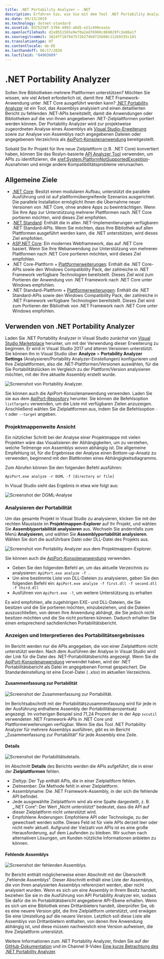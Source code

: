 ```yaml
---
title: .NET Portability Analyzer – .NET
description: Erfahren Sie, wie Sie mit dem Tool .NET Portability Analyzer bewerten, wie portabel Ihr Code zwischen den verschiedenen .NET-Implementierungen, wie .NET Core, .NET Standard, UWP und Xamarin, ist.
ms.date: 09/13/2019
ms.technology: dotnet-standard
ms.assetid: 0375250f-5704-4993-a6d5-e21c499cea1e
ms.openlocfilehash: d2a9551565e9ef0a2ed76960c869829fc2e86a1f
ms.sourcegitcommit: 3824ff187947572b274b9715b60c11269335c181
ms.translationtype: HT
ms.contentlocale: de-DE
ms.lasthandoff: 06/17/2020
ms.locfileid: "84903609"
---
```

# <a name="the-net-portability-analyzer"></a>.NET Portability Analyzer

Sollen Ihre Bibliotheken mehrere Plattformen unterstützen? Möchten Sie wissen, wie viel Arbeit erforderlich ist, damit Ihre .NET Framework-Anwendung unter .NET Core ausgeführt werden kann? [.NET Portability Analyzer](https://github.com/microsoft/dotnet-apiport) ist ein Tool, das Assemblys analysiert und einen detaillierten Bericht zu fehlenden .NET-APIs bereitstellt, damit die Anwendungen oder Bibliotheken auf die von Ihnen angegebenen .NET-Zielplattformen portiert werden können. Der Portability Analyzer wird zur projektweise zugeordneten Analyse eines Assemblys als [Visual Studio-Erweiterung](https://marketplace.visualstudio.com/items?itemName=ConnieYau.NETPortabilityAnalyzer) sowie zur Analyse von Assemblys nach angegebenen Dateien oder angegebenem Verzeichnis als [ApiPort-Konsolenanwendung](https://aka.ms/apiportdownload) bereitgestellt.

Sobald Sie Ihr Projekt für Ihre neue Zielplattform (z.B. .NET Core) konvertiert haben, können Sie das Roslyn-basierte [API Analyzer Tool](api-analyzer.md) verwenden, um APIs zu identifizieren, die <xref:System.PlatformNotSupportedException>-Ausnahmen und einige andere Kompatibilitätsprobleme verursachen.

## <a name="common-targets"></a>Allgemeine Ziele

- [.NET Core](../../core/index.yml): Besitzt einen modularen Aufbau, unterstützt die parallele Ausführung und ist auf plattformübergreifende Szenarios ausgerichtet. Die parallele Installation ermöglicht Ihnen die Übernahme neuer Versionen von .NET Core, ohne andere Apps zu beeinträchtigen. Wenn Sie Ihre App zur Unterstützung mehrerer Plattformen nach .NET Core portieren möchten, wird dieses Ziel empfohlen.
- .[NET Standard](../net-standard.md): Enthält die in allen .NET-Implementierungen verfügbaren .NET Standard-APIs. Wenn Sie möchten, dass Ihre Bibliothek auf allen Plattformen ausgeführt werden kann, die .NET unterstützen, wird dieses Ziel empfohlen.
- [ASP.NET Core](/aspnet/core): Ein modernes Webframework, das auf .NET Core basiert. Wenn Sie Ihre Webanwendung zur Unterstützung von mehreren Plattformen nach .NET Core portieren möchten, wird dieses Ziel empfohlen.
- .NET Core-Plattform + [Plattformerweiterungen](../../core/porting/windows-compat-pack.md): Enthält die .NET Core-APIs sowie den Windows Compatibility Pack, der zahlreiche in .NET Framework verfügbare Technologien bereitstellt. Dieses Ziel wird zum Portieren der Anwendung von .NET Framework nach .NET Core unter Windows empfohlen.
- .NET Standard-Plattform + [Plattformerweiterungen](../../core/porting/windows-compat-pack.md): Enthält die .NET Standard-APIs sowie den Windows Compatibility Pack, der zahlreiche in .NET Framework verfügbare Technologien bereitstellt. Dieses Ziel wird zum Portieren der Bibliothek von .NET Framework nach .NET Core unter Windows empfohlen.

## <a name="how-to-use-the-net-portability-analyzer"></a>Verwenden von .NET Portability Analyzer

Laden Sie .NET Portability Analyzer in Visual Studio zunächst von [Visual Studio Marketplace](https://marketplace.visualstudio.com/items?itemName=ConnieYau.NETPortabilityAnalyzer) herunter, um mit der Verwendung dieser Erweiterung zu beginnen. Er wird in Visual Studio 2017 und älteren Versionen unterstützt. Sie können ihn in Visual Studio über **Analyze** > **Portability Analyzer Settings** (Analysieren/Portability Analyzer-Einstellungen) konfigurieren und Ihre Zielplattformen, also die .NET-Plattformen/Versionen auswählen, für die Sie Portabilitätslücken im Vergleich zu der Plattform/Version analysieren möchten, mit der Ihre aktuelle Assembly erstellt wurde.

![Screenshot von Portability Analyzer.](./media/portability-analyzer/portability-screenshot.png)

Sie können auch die ApiPort-Konsolenanwendung verwenden. Laden Sie sie aus dem [ApiPort-Repository](https://aka.ms/apiportdownload) herunter. Sie können die Befehlsoption `listTargets` verwenden, um die Liste mit verfügbaren Zielen anzuzeigen. Anschließend wählen Sie Zielplattformen aus, indem Sie die Befehlsoption `-t` oder `--target` angeben.

### <a name="solution-wide-view"></a>Projektmappenweite Ansicht

Ein nützlicher Schritt bei der Analyse einer Projektmappe mit vielen Projekten wäre das Visualisieren der Abhängigkeiten, um zu verstehen, welche Teilmenge von Assemblys wovon abhängig ist. Die allgemeine Empfehlung ist, für die Ergebnisse der Analyse einen Bottom-up-Ansatz zu verwenden, beginnend mit den Blattknoten eines Abhängigkeitsdiagramms.

Zum Abrufen können Sie den folgenden Befehl ausführen:

```
ApiPort.exe analyze -r DGML -f [directory or file]
```

In Visual Studio sieht das Ergebnis in etwa wie folgt aus:

![Screenshot der DGML-Analyse](./media/portability-analyzer/dgml-example.png)

### <a name="analyze-portability"></a>Analysieren der Portabilität
Um das gesamte Projekt in Visual Studio zu analysieren, klicken Sie mit der rechten Maustaste im **Projektmappen-Explorer** auf Ihr Projekt, und wählen Sie **Assemblyportabilität analysieren** aus. Wechseln Sie andernfalls zum Menü **Analysieren**, und wählen Sie **Assemblyportabilität analysieren**. Wählen Sie dort die ausführbare Datei oder DLL-Datei des Projekts aus.

![Screenshot von Portability Analyzer aus dem Projektmappen-Explorer.](./media/portability-analyzer/portability-solution-explorer.png)

Sie können auch die [ApiPort-Konsolenanwendung](https://aka.ms/apiportdownload) verwenden.

- Geben Sie den folgenden Befehl an, um das aktuelle Verzeichnis zu analysieren: `ApiPort.exe analyze -f .`
- Um eine bestimmte Liste von DLL-Dateien zu analysieren, geben Sie den folgenden Befehl ein: `ApiPort.exe analyze -f first.dll -f second.dll -f third.dll`
- Ausführen von `ApiPort.exe -?`, um weitere Unterstützung zu erhalten

Es wird empfohlen, alle zugehörigen EXE- und DLL-Dateien, die Sie besitzen und die Sie portieren möchten, einzubeziehen, und die Dateien auszuschließen, von denen Ihre Anwendung abhängt, die Sie jedoch nicht besitzen möchten und die Sie nicht portieren können. Dadurch erhalten Sie einen entsprechend sachdienlichen Portabilitätsbericht.

### <a name="view-and-interpret-portability-result"></a>Anzeigen und Interpretieren des Portabilitätsergebnisses

Im Bericht werden nur die APIs angegeben, die von einer Zielplattform nicht unterstützt werden.
Nach dem Ausführen der Analyse in Visual Studio wird der Link für die Datei des .NET-Portabilitätsberichts angezeigt. Wenn Sie die [ApiPort-Konsolenanwendung](https://aka.ms/apiportdownload) verwendet haben, wird der .NET Portabilitätsbericht als Datei im angegebenen Format gespeichert. Die Standardeinstellung ist eine Excel-Datei ( *.xlsx*) im aktuellen Verzeichnis.

#### <a name="portability-summary"></a>Zusammenfassung zur Portabilität

![Screenshot der Zusammenfassung zur Portabilität.](./media/portability-analyzer/api-catalog-portablility-summary.png)

Im Berichtsabschnitt mit der Portabilitätszusammenfassung wird für jede in der Ausführung enthaltene Assembly der Portabilitätsprozentsatz angezeigt. Im vorherigen Beispiel sind 71,24 Prozent der in der App `svcutil` verwendeten .NET Framework-APIs in .NET Core und Plattformerweiterungen verfügbar. Wenn Sie das Tool .NET Portability Analyzer für mehrere Assemblys ausführen, gibt es im Bericht „Zusammenfassung zur Portabilität“ für jede Assembly eine Zeile.

#### <a name="details"></a>Details

![Screenshot der Portabilitätsdetails.](./media/portability-analyzer/api-catalog-portablility-details.png)

Im Abschnitt **Details** des Berichts werden die APIs aufgeführt, die in einer der **Zielplattformen** fehlen.

- Zieltyp: Der Typ enthält APIs, die in einer Zielplattform fehlen.
- Zielmember: Die Methode fehlt in einer Zielplattform.
- Assemblyname: Die .NET Framework-Assembly, in der sich die fehlende API befindet.
- Jede ausgewählte Zielplattform wird als eine Spalte dargestellt, z. B. „.NET Core“: Der Wert „Nicht unterstützt“ bedeutet, dass die API auf dieser Zielplattform nicht unterstützt wird.
- Empfohlene Änderungen: Empfohlene API oder Technologie, zu der gewechselt werden sollte. Dieses Feld ist für viele APIs derzeit leer oder nicht mehr aktuell. Aufgrund der Vielzahl von APIs ist es eine große Herausforderung, auf dem Laufenden zu bleiben. Wir suchen nach alternativen Lösungen, um Kunden nützliche Informationen anbieten zu können.

#### <a name="missing-assemblies"></a>Fehlende Assemblys

![Screenshot der fehlenden Assemblys.](./media/portability-analyzer/api-catalog-missing-assemblies.png)

Ihr Bericht enthält möglicherweise einen Abschnitt mit der Überschrift „Fehlende Assemblys“. Dieser Abschnitt enthält eine Liste der Assemblys, die von Ihren analysierten Assemblys referenziert werden, aber nicht analysiert wurden. Wenn es sich um eine Assembly in Ihrem Besitz handelt, beziehen Sie sie in die Ausführung von API Portability Analyzer ein, sodass Sie dafür die im Portabilitätsbericht angegebene API-Ebene erhalten. Wenn es sich um eine Bibliothek eines Drittanbieters handelt, überprüfen Sie, ob es eine neuere Version gibt, die Ihre Zielplattform unterstützt, und erwägen Sie eine Umstellung auf die neuere Version. Letztlich soll diese Liste alle Assemblys von Drittanbietern enthalten, von denen Ihre Anwendung abhängig ist, und diese müssen nachweislich eine Version aufweisen, die Ihre Zielplattform unterstützt.

Weitere Informationen zum .NET Portability Analyzer, finden Sie auf der [GitHub-Dokumentation](https://github.com/Microsoft/dotnet-apiport#documentation) und im Channel 9-Video [Eine kurze Betrachtung des .NET Portability Analyzer](https://channel9.msdn.com/Blogs/Seth-Juarez/A-Brief-Look-at-the-NET-Portability-Analyzer).
